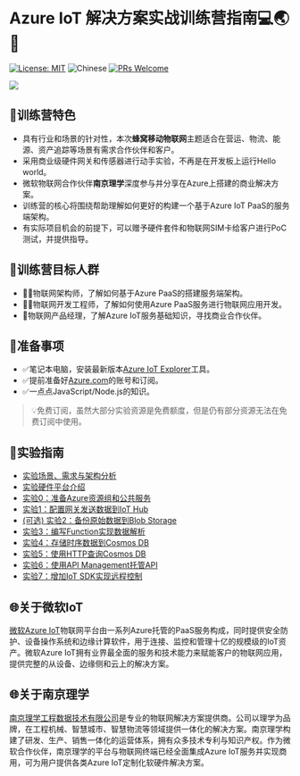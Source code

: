 # Azure IoT 解决方案实战训练营指南💻🌏︎🚚

[![License: MIT](https://img.shields.io/badge/License-MIT-brightgreen.svg)](https://opensource.org/licenses/MIT) ![Chinese](https://img.shields.io/badge/Lanuage-Chinese-yellow) [![PRs Welcome](https://img.shields.io/badge/PRs-welcome-blue.svg)](http://makeapullrequest.com)

![](images/header.jpg)

## 🚀训练营特色

- 具有行业和场景的针对性，本次**蜂窝移动物联网**主题适合在营运、物流、能源、资产追踪等场景有需求合作伙伴和客户。
- 采用商业级硬件网关和传感器进行动手实验，不再是在开发板上运行Hello world。
- 微软物联网合作伙伴**南京理学**深度参与并分享在Azure上搭建的商业解决方案。
- 训练营的核心将围绕帮助理解如何更好的构建一个基于Azure IoT PaaS的服务端架构。
- 有实际项目机会的前提下，可以赠予硬件套件和物联网SIM卡给客户进行PoC测试，并提供指导。

## 👥训练营目标人群

- 👨‍🔬物联网架构师，了解如何基于Azure PaaS的搭建服务端架构。
- 👨‍💻物联网开发工程师，了解如何使用Azure PaaS服务进行物联网应用开发。
- 🧕物联网产品经理，了解Azure IoT服务基础知识，寻找商业合作伙伴。

## 📖准备事项

- ✅笔记本电脑，安装最新版本[Azure IoT Explorer](https://github.com/Azure/azure-iot-explorer/releases)工具。
- ✅提前准备好[Azure.com](azure.com)的账号和订阅。
- ✅一点点JavaScript/Node.js的知识。
  
> 💡免费订阅，虽然大部分实验资源是免费额度，但是仍有部分资源无法在免费订阅中使用。

## 🧪实验指南

- [实验场景、需求与架构分析](architecture.md)
- [实验硬件平台介绍](hardware.md)
- [实验0：准备Azure资源组和公共服务](lab0-prepare.md)
- [实验1：配置网关发送数据到IoT Hub](lab1-iothub.md)
- [(可选) 实验2：备份原始数据到Blob Storage](lab2-blobstorage.md)
- [实验3：编写Function实现数据解析](lab3-function.md)
- [实验4：存储时序数据到Cosmos DB](lab4-cosmosdb-in.md)
- [实验5：使用HTTP查询Cosmos DB](lab5-cosmosdb-out.md)
- [实验6：使用API Management托管API](lab6-apimgmt.md)
- [实验7：增加IoT SDK实现远程控制](lab7-iotsdk.md)

## 🌐关于微软IoT

[微软Azure IoT](https://azure.microsoft.com/en-us/overview/iot/)物联网平台由一系列Azure托管的PaaS服务构成，同时提供安全防护、设备操作系统和边缘计算软件，用于连接、监控和管理十亿的规模级的IoT资产。微软Azure IoT拥有业界最全面的服务和技术能力来赋能客户的物联网应用，提供完整的从设备、边缘侧和云上的解决方案。

## 🌐关于南京理学

[南京理学工程数据技术有限公司](www.lektec.com)是专业的物联网解决方案提供商。公司以理学为品牌，在工程机械、智慧城市、智慧物流等领域提供一体化的解决方案。南京理学构建了研发、生产、销售一体化的运营体系，拥有众多技术专利与知识产权。作为微软合作伙伴，南京理学的平台与物联网终端已经全面集成Azure IoT服务并实现商用，可为用户提供各类Azure IoT定制化软硬件解决方案。